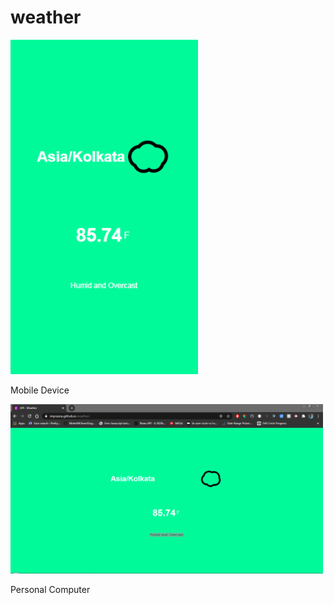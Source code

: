 # weather

<img src = "./mobile.PNG" width = "300">
<p> Mobile Device </p>

<img src = "./capture.PNG" width = "500">
<p> Personal Computer </p>
